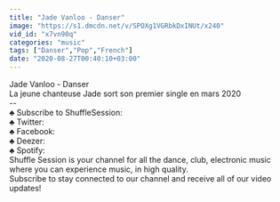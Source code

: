 ```yaml
---
title: "Jade Vanloo - Danser"
image: "https://s1.dmcdn.net/v/SPOXg1VGRbkDxINUt/x240"
vid_id: "x7vn90q"
categories: "music"
tags: ["Danser","Pop","French"]
date: "2020-08-27T00:40:10+03:00"
---
```

Jade Vanloo - Danser   <br>La jeune chanteuse Jade sort son premier single en mars 2020   <br>--  <br>♣ Subscribe to ShuffleSession:   <br>♣ Twitter:   <br>♣ Facebook:   <br>♣ Deezer:   <br>♣ Spotify:   <br>Shuffle Session is your channel for all the dance, club, electronic music where you can experience  music, in high quality.  <br>Subscribe to stay connected to our channel and receive all of our video updates!
